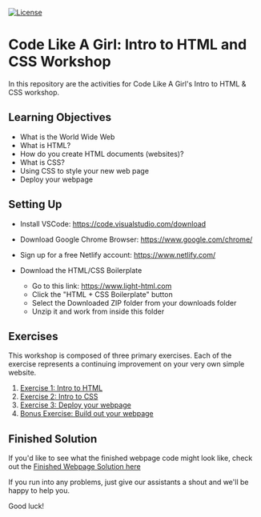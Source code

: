 [![License](https://img.shields.io/badge/License-CC0-green.svg)](https://creativecommons.org/publicdomain/zero/1.0/)

# Code Like A Girl: Intro to HTML and CSS Workshop

In this repository are the activities for Code Like A Girl's Intro to HTML &amp; CSS workshop. 

## Learning Objectives
- What is the World Wide Web
- What is HTML?
- How do you create HTML documents (websites)?
- What is CSS?
- Using CSS to style your new web page
- Deploy your webpage

## Setting Up

- Install VSCode: https://code.visualstudio.com/download
- Download Google Chrome Browser: https://www.google.com/chrome/ 
- Sign up for a free Netlify account: https://www.netlify.com/

- Download the HTML/CSS Boilerplate
  * Go to this link: https://www.light-html.com 
  * Click the "HTML + CSS Boilerplate" button
  * Select the Downloaded ZIP folder from your downloads folder
  * Unzip it and work from inside this folder

## Exercises

This workshop is composed of three primary exercises. Each of the exercise represents a continuing improvement on your very own simple website.
1) [Exercise 1: Intro to HTML](https://github.com/natasjja/intro-to-html-and-css/blob/master/exercise1.md)
2) [Exercise 2: Intro to CSS](https://github.com/natasjja/intro-to-html-and-css/blob/master/exercise2.md)
3) [Exercise 3: Deploy your webpage](https://github.com/natasjja/intro-to-html-and-css/blob/master/exercise3.md)
4) [Bonus Exercise: Build out your webpage](https://github.com/natasjja/intro-to-html-and-css/blob/master/bonusexercise.md)


## Finished Solution

If you'd like to see what the finished webpage code might look like, check out the [Finished Webpage Solution here](https://github.com/natasjja/intro-to-html-and-css/blob/master/finished-solution)


If you run into any problems, just give our assistants a shout and we'll be happy to help you.

Good luck!